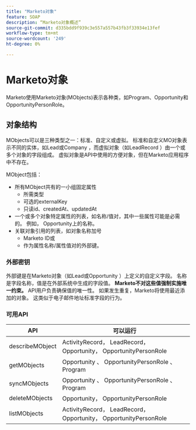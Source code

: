```yaml
---
title: "Marketo对象"
feature: SOAP
description: “Marketo对象概述”
source-git-commit: d335bdd9f939c3e557a557b43fb3f33934e13fef
workflow-type: tm+mt
source-wordcount: '249'
ht-degree: 0%

---
```



# Marketo对象

Marketo使用Marketo对象(MObjects)表示各种类，如Program、Opportunity和OpportunityPersonRole。

## 对象结构

MObjects可以是三种类型之一：标准、自定义或虚拟。 标准和自定义MO对象表示不同的实体，如Lead或Company ，而虚拟对象（如LeadRecord ）由一个或多个对象的字段组成。 虚拟对象是API中使用的方便对象，但在Marketo应用程序中不存在。

MObject包括：

- 所有MObject共有的一小组固定属性
   - 所需类型
   - 可选的externalKey
   - 只读id、createdAt、updatedAt
- 一个或多个对象特定属性的列表，如名称/值对，其中一些属性可能是必需的。 例如， Opportunity上的名称。
- 关联对象引用的列表，如对象名称加号
   - Marketo ID或
   - 作为属性名称/属性值对的外部键。

### 外部密钥

外部键是在Marketo对象（如Lead或Opportunity ）上定义的自定义字段。 名称是字段名称，值是在外部系统中生成的字段值。 **Marketo不对这些值强制实施唯一约束。** API用户负责确保值的唯一性。 如果发生重复，Marketo将使用最近添加的对象。 这类似于电子邮件地址标准字段的行为。

### 可用API

| API | 可以运行 |
|---|---|
| describeMObject | ActivityRecord， LeadRecord， Opportunity， OpportunityPersonRole |
| getMObjects | Opportunity 、 OpportunityPersonRole 、 Program |
| syncMObjects | Opportunity 、 OpportunityPersonRole 、 Program |
| deleteMObjects | Opportunity， OpportunityPersonRole |
| listMObjects | ActivityRecord， LeadRecord， Opportunity， OpportunityPersonRole |
